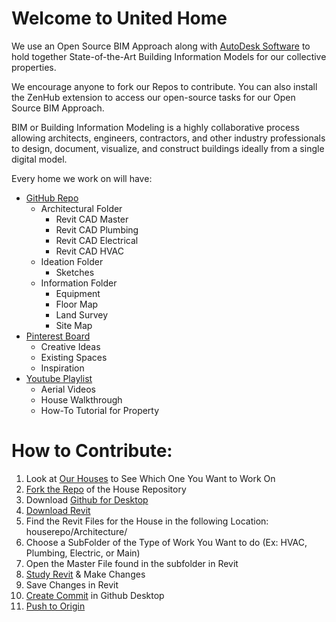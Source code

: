 # Welcome to United Home

We use an Open Source BIM Approach along with [AutoDesk Software](https://www.autodesk.com/industry/aec/bim) to hold together State-of-the-Art Building Information Models for our collective properties.

We encourage anyone to fork our Repos to contribute.  You can also install the ZenHub extension to access our open-source tasks for our Open Source BIM Approach.

BIM or Building Information Modeling is a highly collaborative process allowing architects, engineers, contractors, and other industry professionals to design, document, visualize, and construct buildings ideally from a single digital model.


Every home we work on will have:
* [GitHub Repo](https://github.com/orgs/United-Home/repositories)
  * Architectural Folder
    * Revit CAD Master
    * Revit CAD Plumbing
    * Revit CAD Electrical
    * Revit CAD HVAC
  * Ideation Folder
    * Sketches
  * Information Folder
    * Equipment
    * Floor Map
    * Land Survey
    * Site Map
* [Pinterest Board](https://www.pinterest.com/unitedhomeview/)
  * Creative Ideas
  * Existing Spaces
  * Inspiration
* [Youtube Playlist](https://www.youtube.com/channel/UCGCf76YwmUxgUNZyCbBKnyQ)
  * Aerial Videos
  * House Walkthrough
  * How-To Tutorial for Property

# How to Contribute:
1. Look at [Our Houses](https://github.com/orgs/United-Home/repositories) to See Which One You Want to Work On
2. [Fork the Repo](https://docs.github.com/en/get-started/quickstart/fork-a-repo) of the House Repository
3. Download [Github for Desktop](https://desktop.github.com/)
4. [Download Revit](https://github.com/United-Home/Overview)
5. Find the Revit Files for the House in the following Location:<br>
   houserepo/Architecture/
6. Choose a SubFolder of the Type of Work You Want to do (Ex: HVAC, Plumbing, Electric, or Main)
8. Open the Master File found in the subfolder in Revit
9. [Study Revit](https://knowledge.autodesk.com/support/revit/learn) & Make Changes
10. Save Changes in Revit
11. [Create Commit](https://learn.sourcegraph.com/how-to-commit-code-to-a-git-repository-with-github-desktop) in Github Desktop
12. [Push to Origin](https://docs.github.com/en/desktop/contributing-and-collaborating-using-github-desktop/making-changes-in-a-branch/pushing-changes-to-github)
